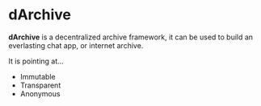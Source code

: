 # dArchive

**dArchive** is a decentralized archive framework, it can be used to build an everlasting chat app, or internet archive.

It is pointing at...
- Immutable
- Transparent
- Anonymous
